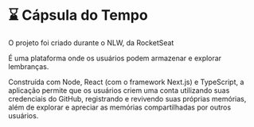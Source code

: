 # :hourglass: Cápsula do Tempo

O projeto foi criado durante o NLW, da RocketSeat

É uma plataforma onde os usuários podem armazenar e explorar lembranças. 

Construída com Node, React (com o framework Next.js) e TypeScript, a aplicação permite que os usuários criem uma conta utilizando suas credenciais do GitHub, registrando e revivendo suas próprias memórias, além de explorar e apreciar as memórias compartilhadas por outros usuários.


